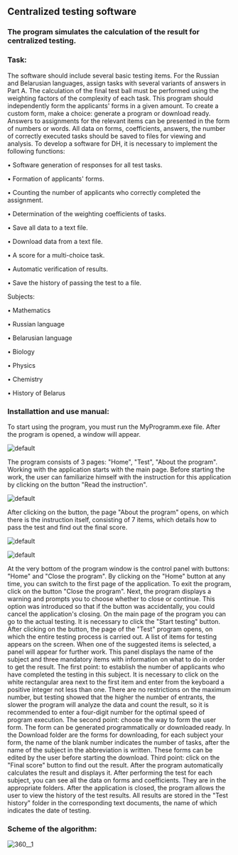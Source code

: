 ## Centralized testing software
### The program simulates the calculation of the result for centralized testing.

### Task:
The software should include several basic testing items. For the Russian and Belarusian languages, assign tasks with several variants of answers in Part A. The calculation of the final test ball must be performed using the weighting factors of the complexity of each task. This program should independently form the applicants' forms in a given amount. To create a custom form, make a choice: generate a program or download ready. Answers to assignments for the relevant items can be presented in the form of numbers or words. All data on forms, coefficients, answers, the number of correctly executed tasks should be saved to files for viewing and analysis.
To develop a software for DH, it is necessary to implement the following functions:

• Software generation of responses for all test tasks.

• Formation of applicants' forms.

• Counting the number of applicants who correctly completed the assignment.

• Determination of the weighting coefficients of tasks.

• Save all data to a text file.

• Download data from a text file.

• A score for a multi-choice task.

• Automatic verification of results.

• Save the history of passing the test to a file.

Subjects:

•	Mathematics

•	Russian language

•	Belarusian language

• Biology

• Physics

• Chemistry

• History of Belarus

### Installattion and use manual:

To start using the program, you must run the MyProgramm.exe file. After the program is opened, a window will appear.

![default](https://user-images.githubusercontent.com/37573044/41461309-07c66d04-7098-11e8-84aa-2fdb91d624ed.png)

The program consists of 3 pages: "Home", "Test", "About the program". Working with the application starts with the main page. Before starting the work, the user can familiarize himself with the instruction for this application by clicking on the button "Read the instruction".

![default](https://user-images.githubusercontent.com/37573044/41461441-62099a3e-7098-11e8-82e4-c6dc5e1588fa.png)

After clicking on the button, the page "About the program" opens, on which there is the instruction itself, consisting of 7 items, which details how to pass the test and find out the final score.

![default](https://user-images.githubusercontent.com/37573044/41461505-95eef7b8-7098-11e8-962a-3b3c31b186b1.png)

![default](https://user-images.githubusercontent.com/37573044/41461558-bb8f1cb4-7098-11e8-95b6-1888a89260c0.jpg)

At the very bottom of the program window is the control panel with buttons: "Home" and "Close the program". By clicking on the "Home" button at any time, you can switch to the first page of the application. To exit the program, click on the button "Close the program". Next, the program displays a warning and prompts you to choose whether to close or continue. This option was introduced so that if the button was accidentally, you could cancel the application's closing. On the main page of the program you can go to the actual testing. It is necessary to click the "Start testing" button. After clicking on the button, the page of the "Test" program opens, on which the entire testing process is carried out. A list of items for testing appears on the screen. When one of the suggested items is selected, a panel will appear for further work. This panel displays the name of the subject and three mandatory items with information on what to do in order to get the result. The first point: to establish the number of applicants who have completed the testing in this subject. It is necessary to click on the white rectangular area next to the first item and enter from the keyboard a positive integer not less than one. There are no restrictions on the maximum number, but testing showed that the higher the number of entrants, the slower the program will analyze the data and count the result, so it is recommended to enter a four-digit number for the optimal speed of program execution.
The second point: choose the way to form the user form. The form can be generated programmatically or downloaded ready. In the Download folder are the forms for downloading, for each subject your form, the name of the blank number indicates the number of tasks, after the name of the subject in the abbreviation is written. These forms can be edited by the user before starting the download.
Third point: click on the "Final score" button to find out the result. After the program automatically calculates the result and displays it. After performing the test for each subject, you can see all the data on forms and coefficients. They are in the appropriate folders. After the application is closed, the program allows the user to view the history of the test results. All results are stored in the "Test history" folder in the corresponding text documents, the name of which indicates the date of testing.

### Scheme of the algorithm:
![360__1](https://user-images.githubusercontent.com/37573044/41412309-40357866-6fe8-11e8-9e2d-643a98a5811b.jpg)

